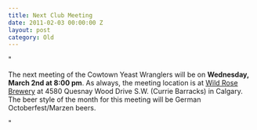 ```yaml
---
title: Next Club Meeting
date: 2011-02-03 00:00:00 Z
layout: post
category: Old
---
```


"<p>The next meeting of the Cowtown Yeast Wranglers will be on <strong>Wednesday&#44; March 2nd at 8:00 pm</strong>. As always&#44; the meeting location is at <a target="_blank" href="http://www.WildRoseBrewery">Wild Rose Brewery</a> at 4580 Quesnay Wood Drive S.W. (Currie Barracks) in Calgary. The beer style of the month for this meeting will be German Octoberfest/Marzen beers.</p>"
